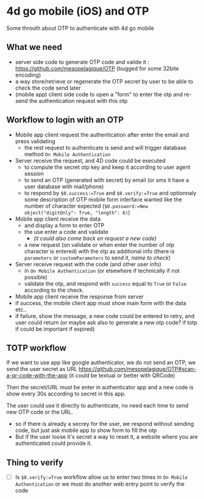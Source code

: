 # 4d go mobile (iOS) and OTP

Some throuth about OTP to authenticate with 4d go mobile

## What we need

- server side code to generate OTP code and valide it : https://github.com/mesopelagique/OTP (bugged for some 32bite encoding)
- a way store/retrieve or regenerate the OTP secret by user to be able to check the code send later
- (mobile app) client side code to open a "form" to enter the otp and re-send the authentication request with this otp

## Workflow to login with an OTP

* Mobile app client request the authentication after enter the email and press validating
  * the rest request to authenticate is send and will trigger database method `On Mobile Authentication`
* Server receive the request, and 4D code could be executed  
  * to compute the secret otp key and keep it according to user agent session
  * to send an OTP (generated with secret) by email (or sms it have a user database with mail/phone)
  * to respond by `$0.success:=True` and `$0.verify:=True` and optionnaly some description of OTP mobile form interface wanted like the number of character expected
(`$0.password:=New object("digitOnly": True, "length": 6)`)
* Mobile app client receive the data 
  * and display a form to enter OTP
  * the use enter a code and validate   
    * _(it could also come back en request a new code)_
  * a new request (on validate or when enter the number of otp character is entered) with the otp as additional info (there is `parameters` or `customParameters` to send it, *name to check*)
* Server receive request with the code (and other user info)
  * in `On Mobile Authentication` (or elsewhere if technically if not possible)
  * validate the otp, and respond with `success` equal to `True` or `False` according to the check.
* Mobile app client receive the response from server
 * if success, the mobile client app must show main form with the data etc..
 * if failure, show the message, a new code could be entered to retry, and user could return (or maybe ask also to generate a new otp code? if totp if could be important if expired)
 
## TOTP workflow

If we want to use app like google authenticator, we do not send an OTP, we send the user secret as URL https://github.com/mesopelagique/OTP#scan-a-qr-code-with-the-app (it could be textual or better with QRCode)

Then the secret/URL must be enter in authenticator app and a new code is show every 30s according to secret in this app.

The user could use it directly to authenticate, no need each time to send new OTP code or the URL. 
* so if there is already a secrey for the user, we respond without sending code, but just ask mobile app to show form to fill the otp
* But if the user loose it's secret a way to reset it, a website where you are authenticated could provide it.

## Thing to verify

- [ ] Is `$0.verify:=True` workflow allow us to enter two times in `On Mobile Authentication` or we must do another web entry point to verify the code
